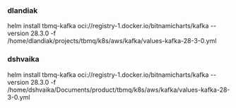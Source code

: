 ### dlandiak

helm install tbmq-kafka oci://registry-1.docker.io/bitnamicharts/kafka --version 28.3.0 -f \
/home/dlandiak/projects/tbmq/k8s/aws/kafka/values-kafka-28-3-0.yml

### dshvaika

helm install tbmq-kafka oci://registry-1.docker.io/bitnamicharts/kafka --version 28.3.0 -f \
/home/dshvaika/Documents/product/tbmq/k8s/aws/kafka/values-kafka-28-3-0.yml
